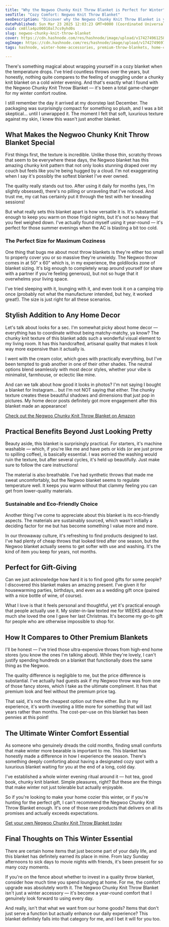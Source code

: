 ```yaml
---
title: "Why the Negwoo Chunky Knit Throw Blanket is Perfect for Winter"
seoTitle: "Cozy Comfort: Negwoo Knit Throw Blanket"
seoDescription: "Discover why the Negwoo Chunky Knit Throw Blanket is your ultimate winter comfort essential for cozy nights and stylish home decor"
datePublished: Sun Mar 23 2025 12:03:23 GMT+0000 (Coordinated Universal Time)
cuid: cm8lla4pz00010al7cs9yhd0s
slug: negwoo-chunky-knit-throw-blanket
cover: https://cdn.hashnode.com/res/hashnode/image/upload/v1742749612587/b5f3d9cd-665d-4fa1-8baf-b4f8a5526b3c.png
ogImage: https://cdn.hashnode.com/res/hashnode/image/upload/v1742749697107/9bf75762-44ed-42a4-996b-3542e97b3771.png
tags: hashnode, winter-home-accessories, premium-throw-blankets, home-comfort-essentials

---
```


There's something magical about wrapping yourself in a cozy blanket when the temperature drops. I've tried countless throws over the years, but honestly, nothing quite compares to the feeling of snuggling under a chunky knit blanket on a cold winter evening. And that's exactly what I found with the Negwoo Chunky Knit Throw Blanket — it's been a total game-changer for my winter comfort routine.

I still remember the day it arrived at my doorstep last December. The packaging was surprisingly compact for something so plush, and I was a bit skeptical... until I unwrapped it. The moment I felt that soft, luxurious texture against my skin, I knew this wasn't just another blanket.

## What Makes the Negwoo Chunky Knit Throw Blanket Special

First things first, the texture is incredible. Unlike those thin, scratchy throws that seem to be everywhere these days, the Negwoo blanket has this amazing chunky knit pattern that not only looks stunning draped over my couch but feels like you're being hugged by a cloud. I'm not exaggerating when I say it's possibly the softest blanket I've ever owned.

The quality really stands out too. After using it daily for months (yes, I'm slightly obsessed), there's no pilling or unraveling that I've noticed. And trust me, my cat has certainly put it through the test with her kneading sessions!

But what really sets this blanket apart is how versatile it is. It's substantial enough to keep you warm on those frigid nights, but it's not so heavy that you feel weighed down. I've actually found myself using it year-round — it's perfect for those summer evenings when the AC is blasting a bit too cold.

### The Perfect Size for Maximum Coziness

One thing that bugs me about most throw blankets is they're either too small to properly cover you or so massive they're unwieldy. The Negwoo throw comes in at 50" x 60" which is, in my experience, the goldilocks zone of blanket sizing. It's big enough to completely wrap around yourself (or share with a partner if you're feeling generous), but not so huge that it overwhelms your living space.

I've tried sleeping with it, lounging with it, and even took it on a camping trip once (probably not what the manufacturer intended, but hey, it worked great!). The size is just right for all these scenarios.

## Stylish Addition to Any Home Decor

Let's talk about looks for a sec. I'm somewhat picky about home decor — everything has to coordinate without being matchy-matchy, ya know? The chunky knit texture of this blanket adds such a wonderful visual element to my living room. It has this handcrafted, artisanal quality that makes it look way more expensive than it actually is.

I went with the cream color, which goes with practically everything, but I've been tempted to grab another in one of their other shades. The neutral options blend seamlessly with most decor styles, whether your vibe is minimalist, farmhouse, or eclectic like mine.

And can we talk about how good it looks in photos? I'm not saying I bought a blanket for Instagram... but I'm not NOT saying that either. The chunky texture creates these beautiful shadows and dimensions that just pop in pictures. My home decor posts definitely got more engagement after this blanket made an appearance!

[Check out the Negwoo Chunky Knit Throw Blanket on Amazon](https://www.amazon.com/dp/B0BZRLVGZF?tag=myreviews0fcb-20)

## Practical Benefits Beyond Just Looking Pretty

Beauty aside, this blanket is surprisingly practical. For starters, it's machine washable — which, if you're like me and have pets or kids (or are just prone to spilling coffee), is basically essential. I was worried the washing would ruin the texture, but after several cycles, it's held up beautifully. Just make sure to follow the care instructions!

The material is also breathable. I've had synthetic throws that made me sweat uncomfortably, but the Negwoo blanket seems to regulate temperature well. It keeps you warm without that clammy feeling you can get from lower-quality materials.

### Sustainable and Eco-Friendly Choice

Another thing I've come to appreciate about this blanket is its eco-friendly aspects. The materials are sustainably sourced, which wasn't initially a deciding factor for me but has become something I value more and more.

In our throwaway culture, it's refreshing to find products designed to last. I've had plenty of cheap throws that looked tired after one season, but the Negwoo blanket actually seems to get softer with use and washing. It's the kind of item you keep for years, not months.

## Perfect for Gift-Giving

Can we just acknowledge how hard it is to find good gifts for some people? I discovered this blanket makes an amazing present. I've given it for housewarming parties, birthdays, and even as a wedding gift once (paired with a nice bottle of wine, of course).

What I love is that it feels personal and thoughtful, yet it's practical enough that people actually use it. My sister-in-law texted me for WEEKS about how much she loved the one I gave her last Christmas. It's become my go-to gift for people who are otherwise impossible to shop for.

## How It Compares to Other Premium Blankets

I'll be honest — I've tried those ultra-expensive throws from high-end home stores (you know the ones I'm talking about). While they're lovely, I can't justify spending hundreds on a blanket that functionally does the same thing as the Negwoo.

The quality difference is negligible to me, but the price difference is substantial. I've actually had guests ask if my Negwoo throw was from one of those fancy stores, which I take as the ultimate compliment. It has that premium look and feel without the premium price tag.

That said, it's not the cheapest option out there either. But in my experience, it's worth investing a little more for something that will last years rather than months. The cost-per-use on this blanket has been pennies at this point!

## The Ultimate Winter Comfort Essential

As someone who genuinely dreads the cold months, finding small comforts that make winter more bearable is important to me. This blanket has honestly made a difference in how I experience the season. There's something deeply comforting about having a designated cozy spot with a luxurious blanket waiting for you at the end of a long, cold day.

I've established a whole winter evening ritual around it — hot tea, good book, chunky knit blanket. Simple pleasures, right? But these are the things that make winter not just tolerable but actually enjoyable.

So if you're looking to make your home cozier this winter, or if you're hunting for the perfect gift, I can't recommend the Negwoo Chunky Knit Throw Blanket enough. It's one of those rare products that delivers on all its promises and actually exceeds expectations.

[Get your own Negwoo Chunky Knit Throw Blanket today](https://www.amazon.com/dp/B0BZRLVGZF?tag=myreviews0fcb-20)

## Final Thoughts on This Winter Essential

There are certain home items that just become part of your daily life, and this blanket has definitely earned its place in mine. From lazy Sunday afternoons to sick days to movie nights with friends, it's been present for so many cozy moments.

If you're on the fence about whether to invest in a quality throw blanket, consider how much time you spend lounging at home. For me, the comfort upgrade was absolutely worth it. The Negwoo Chunky Knit Throw Blanket isn't just a winter accessory — it's become a year-round comfort that I genuinely look forward to using every day.

And really, isn't that what we want from our home goods? Items that don't just serve a function but actually enhance our daily experience? This blanket definitely falls into that category for me, and I bet it will for you too.